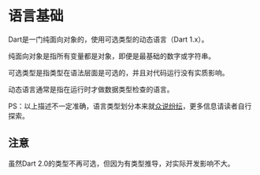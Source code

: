 # 语言基础

Dart是一门纯面向对象的，使用可选类型的动态语言（Dart 1.x）。

纯面向对象是指所有变量都是对象，即便是最基础的数字或字符串。

可选类型是指类型在语法层面是可选的，并且对代码运行没有实质影响。

动态语言通常是指在运行时才做数据类型检查的语言。

PS：以上描述不一定准确，语言类型划分本来就[众说纷纭](https://www.zhihu.com/question/19918532)，更多信息请读者自行探索。

## 注意

虽然Dart 2.0的类型不再可选，但因为有类型推导，对实际开发影响不大。

